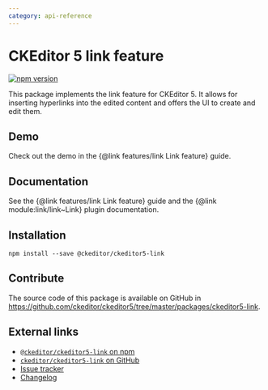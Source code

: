 ```yaml
---
category: api-reference
---
```


# CKEditor 5 link feature

[![npm version](https://badge.fury.io/js/%40ckeditor%2Fckeditor5-link.svg)](https://www.npmjs.com/package/@ckeditor/ckeditor5-link)

This package implements the link feature for CKEditor 5. It allows for inserting hyperlinks into the edited content and offers the UI to create and edit them.

## Demo

Check out the demo in the {@link features/link Link feature} guide.

## Documentation

See the {@link features/link Link feature} guide and the {@link module:link/link~Link} plugin documentation.

## Installation

```plaintext
npm install --save @ckeditor/ckeditor5-link
```

## Contribute

The source code of this package is available on GitHub in https://github.com/ckeditor/ckeditor5/tree/master/packages/ckeditor5-link.

## External links

* [`@ckeditor/ckeditor5-link` on npm](https://www.npmjs.com/package/@ckeditor/ckeditor5-link)
* [`ckeditor/ckeditor5-link` on GitHub](https://github.com/ckeditor/ckeditor5/tree/master/packages/ckeditor5-link)
* [Issue tracker](https://github.com/ckeditor/ckeditor5/issues)
* [Changelog](https://github.com/ckeditor/ckeditor5/blob/master/CHANGELOG.md)
